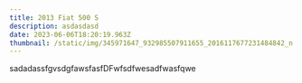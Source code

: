 ```yaml
---
title: 2013 Fiat 500 S
description: asdasdasd
date: 2023-06-06T18:20:19.963Z
thumbnail: /static/img/345971647_932985507911655_2016117677231484842_n.jpg
---
```

s﻿adadassfgvsdgfawsfasfDFwfsdfwesadfwasfqwe